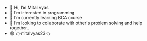 - 👋 Hi, I’m Mital vyas
- 👀 I’m interested in programming
- 🌱 I’m currently learning BCA course
- 💞️ I’m looking to collaborate with other's problem solving and help together..
- 😄 👉mitalvyas23👈
  

<!---
Mitalvyas23/Mitalvyas23 is a ✨ special ✨ repository because its `README.md` (this file) appears on your GitHub profile.
You can click the Preview link to take a look at your changes.
--->
